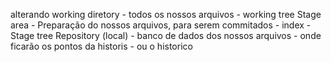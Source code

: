 alterando
working diretory
	-	todos os nossos arquivos
	- 	working tree
Stage area
	- Preparação do nossos arquivos, para serem commitados
	- index
	- Stage tree
Repository (local)
	- banco de dados dos nossos arquivos
	- onde ficarão os pontos da historis
	- ou o historico
